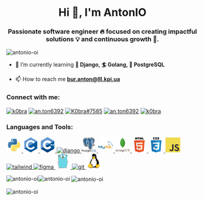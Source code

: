 <h1 align="center">Hi 👋, I'm AntonIO</h1>
<h3 align="center">Passionate software engineer 🔥 focused on creating impactful solutions 💡 and continuous growth 🌱.</h3>

<p align="left"> <img src="https://komarev.com/ghpvc/?username=antonio-oi&label=Profile%20views&color=0e75b6&style=flat" alt="antonio-oi" /> </p>

- 🌱 I’m currently learning **🐍 Django, 🏄 Golang, 📜 PostgreSQL**

- 📫 How to reach me **bur.anton@lll.kpi.ua**

<h3 align="left">Connect with me:</h3>
<p align="left">
<a href="https://t.me/k0b_bra" target="blank"><img align="center" src="https://img.icons8.com/fluency/48/telegram-app.png" alt="k0bra" height="30" /></a>
<a href="https://instagram.com/an.ton6392" target="blank"><img align="center" src="https://raw.githubusercontent.com/rahuldkjain/github-profile-readme-generator/master/src/images/icons/Social/instagram.svg" alt="an.ton6392" height="30" width="40" /></a>
<a href="https://discord.gg/K0bra#7585" target="blank"><img align="center" src="https://raw.githubusercontent.com/rahuldkjain/github-profile-readme-generator/master/src/images/icons/Social/discord.svg" alt="K0bra#7585" height="30" width="40" /></a>
<a href="https://www.codewars.com/users/k0bra" target="blank"><img align="center" src="https://uploads-ssl.webflow.com/62e95dddfb380a0e61193e7d/6363e7db70db732290fa3db6_logo-256.png" alt="an.ton6392" height="30" width="30" /></a>
<a href="https://www.leetcode.com/k0bra" target="blank"><img align="center" src="https://raw.githubusercontent.com/rahuldkjain/github-profile-readme-generator/master/src/images/icons/Social/leet-code.svg" alt="k0bra" height="30" /></a>
</p>

<h3 align="left">Languages and Tools:</h3>
<p align="left"> 
<a href="https://www.python.org" target="_blank" rel="noreferrer"> <img src="https://raw.githubusercontent.com/devicons/devicon/master/icons/python/python-original.svg" alt="python" width="40" height="40"/> </a> 
<a href="https://www.cprogramming.com/" target="_blank" rel="noreferrer"> <img src="https://raw.githubusercontent.com/devicons/devicon/master/icons/c/c-original.svg" alt="c" width="40" height="40"/> </a> 
<a href="https://www.w3schools.com/cpp/" target="_blank" rel="noreferrer"> <img src="https://raw.githubusercontent.com/devicons/devicon/master/icons/cplusplus/cplusplus-original.svg" alt="cplusplus" width="40" height="40"/> </a> 
<a href="https://www.djangoproject.com/" target="_blank" rel="noreferrer"> <img src="https://cdn.worldvectorlogo.com/logos/django.svg" alt="django" width="40" height="40"/> </a> 
<a href="https://www.postgresql.org" target="_blank" rel="noreferrer"> <img src="https://raw.githubusercontent.com/devicons/devicon/master/icons/postgresql/postgresql-original-wordmark.svg" alt="postgresql" width="40" height="40"/> </a> 
<a href="https://www.mysql.com/" target="_blank" rel="noreferrer"> <img src="https://raw.githubusercontent.com/devicons/devicon/master/icons/mysql/mysql-original-wordmark.svg" alt="mysql" width="40" height="40"/> </a> 
<a href="https://www.mongodb.com/" target="_blank" rel="noreferrer"> <img src="https://raw.githubusercontent.com/devicons/devicon/master/icons/mongodb/mongodb-original-wordmark.svg" alt="mongodb" width="40" height="40"/> </a> 
<a href="https://www.w3.org/html/" target="_blank" rel="noreferrer"> <img src="https://raw.githubusercontent.com/devicons/devicon/master/icons/html5/html5-original-wordmark.svg" alt="html5" width="40" height="40"/> </a> 
<a href="https://www.w3schools.com/css/" target="_blank" rel="noreferrer"> <img src="https://raw.githubusercontent.com/devicons/devicon/master/icons/css3/css3-original-wordmark.svg" alt="css3" width="40" height="40"/> </a>
<a href="https://developer.mozilla.org/en-US/docs/Web/JavaScript" target="_blank" rel="noreferrer"> <img src="https://raw.githubusercontent.com/devicons/devicon/master/icons/javascript/javascript-original.svg" alt="javascript" width="40" height="40"/> </a> 
<a href="https://tailwindcss.com/" target="_blank" rel="noreferrer"> <img src="https://www.vectorlogo.zone/logos/tailwindcss/tailwindcss-icon.svg" alt="tailwind" width="40" height="40"/> </a> 
<a href="https://www.figma.com/" target="_blank" rel="noreferrer"> <img src="https://www.vectorlogo.zone/logos/figma/figma-icon.svg" alt="figma" width="40" height="40"/> </a> 
<a href="https://golang.org" target="_blank" rel="noreferrer"> <img src="https://raw.githubusercontent.com/devicons/devicon/master/icons/go/go-original.svg" alt="go" width="40" height="40"/> </a> 
<a href="https://git-scm.com/" target="_blank" rel="noreferrer"> <img src="https://www.vectorlogo.zone/logos/git-scm/git-scm-icon.svg" alt="git" width="40" height="40"/> </a> 
<a href="https://www.linux.org/" target="_blank" rel="noreferrer"> <img src="https://raw.githubusercontent.com/devicons/devicon/master/icons/linux/linux-original.svg" alt="linux" width="40" height="40"/> </a>
</p>


<p><img align="left" src="https://github-readme-stats.vercel.app/api/top-langs?username=antonio-oi&show_icons=true&locale=en&layout=compact" alt="antonio-oi" /></p>
<p><img align="left" src="https://github-readme-stats.vercel.app/api/top-langs?username=antonio-oi&show_icons=true&locale=en" alt="antonio-oi" /></p>
<p>&nbsp;<img align="center" src="https://github-readme-stats.vercel.app/api?username=antonio-oi&show_icons=true&locale=en" alt="antonio-oi" /></p>

<p><img align="center" src="https://github-readme-streak-stats.herokuapp.com/?user=antonio-oi&" alt="antonio-oi" /></p>


